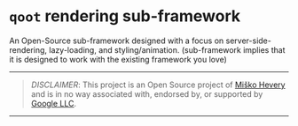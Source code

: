 # `qoot` rendering sub-framework

An Open-Source sub-framework designed with a focus on server-side-rendering, lazy-loading, and styling/animation. (sub-framework implies that it is designed to work with the existing framework you love)

---
> *DISCLAIMER*: This project is an Open Source project of [Miško Hevery](https://github.com/mhevery) and is in no way associated with, endorsed by, or supported by [Google LLC](https://about.google).
---
